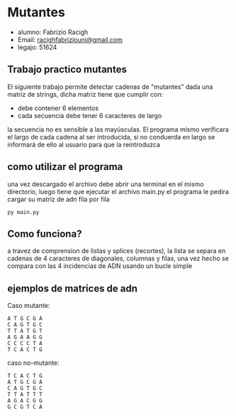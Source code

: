 # Mutantes

* alumno: Fabrizio Racigh
* Email: racighfabriziouni@gmail.com
* legajo: 51624

## Trabajo practico mutantes

El siguiente trabajo permite detectar cadenas de "mutantes" dada una matriz de strings, dicha matriz tiene que cumplir con:
* debe contener 6 elementos
* cada secuencia debe tener 6 caracteres de largo

la secuencia no es sensible a las mayúsculas.
El programa mismo verificara el largo de cada
cadena al ser introducida, si no conduerda en largo
se informará de ello al usuario para que la reintroduzca

## como utilizar el programa
una vez descargado el archivo debe abrir una terminal en el mismo directorio, luego tiene que ejecutar el archivo main.py
el programa le pedira cargar su matriz de adn fila por fila
```
py main.py
```

## Como funciona? 

a travez de comprension de listas y splices (recortes), la lista se separa en cadenas de 4 caracteres de diagonales, columnas y filas,
una vez hecho se compara con las 4 incidencias de ADN
usando un bucle simple

## ejemplos de matrices de adn
Caso mutante:
```
A T G C G A
C A G T G C
T T A T G T
A G A A G G
C C C C T A
T C A C T G
```
caso no-mutante: 
```
T C A C T G
A T G C G A
C A G T G C
T T A T T T
A G A C G G
G C G T C A
```
